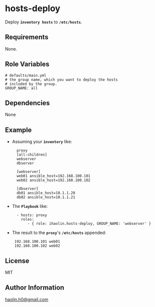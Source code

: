 hosts-deploy
=========
Deploy **```inventory hosts```** to **``/etc/hosts``**.

Requirements
------------

None.

Role Variables
--------------
	
	# defaults/main.yml
	# the group name, which you want to deploy the hosts 
	# included by the group.
	GROUP_NAME: all

Dependencies
------------

None

Example
----------------

+ Assuming your **``inventory``** like:

		proxy
		[all:children]
		webserver
		dbserver
			
		[webserver]
		web01 ansible_host=192.168.100.101
		web02 ansible_host=192.168.100.102
			
		[dbserver]
		db01 ansible_host=10.1.1.20
		db02 ansible_host=10.1.1.21

+ The **``Playbook``** like:

		- hosts: proxy
		  roles:
		     - { role: ihaolin.hosts-deploy, GROUP_NAME: 'webserver' }

+  The result to the **``proxy``**'s **``/etc/hosts``** appended: 

		192.168.100.101 web01 
		192.168.100.102 web02

License
-------

MIT

Author Information
------------------

[haolin.h0@gmail.com](mailto:haolin.h0@gmail.com)
